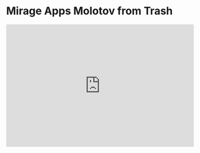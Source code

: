 # Mirage Apps Molotov from Trash
<div style='position:relative; padding-bottom:calc(56.25% + 44px)'><iframe src='https://gfycat.com/ifr/AbleChiefElk' frameborder='0' scrolling='no' width='100%' height='100%' style='position:absolute;top:0;left:0;' allowfullscreen></iframe></div>